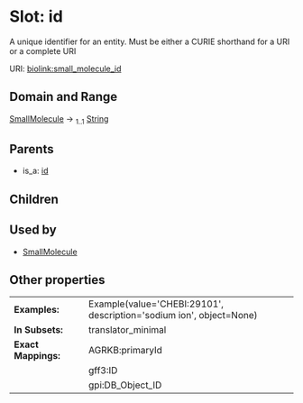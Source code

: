 
# Slot: id


A unique identifier for an entity. Must be either a CURIE shorthand for a URI or a complete URI

URI: [biolink:small_molecule_id](https://w3id.org/biolink/vocab/small_molecule_id)


## Domain and Range

[SmallMolecule](SmallMolecule.md) &#8594;  <sub>1..1</sub> [String](types/String.md)

## Parents

 *  is_a: [id](id.md)

## Children


## Used by

 * [SmallMolecule](SmallMolecule.md)

## Other properties

|  |  |  |
| --- | --- | --- |
| **Examples:** | | Example(value='CHEBI:29101', description='sodium ion', object=None) |
| **In Subsets:** | | translator_minimal |
| **Exact Mappings:** | | AGRKB:primaryId |
|  | | gff3:ID |
|  | | gpi:DB_Object_ID |

